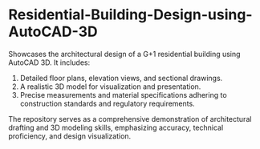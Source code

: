 # Residential-Building-Design-using-AutoCAD-3D
Showcases the architectural design of a G+1 residential building using AutoCAD 3D. It includes:
1) Detailed floor plans, elevation views, and sectional drawings.
2) A realistic 3D model for visualization and presentation.
3) Precise measurements and material specifications adhering to construction standards and regulatory requirements.

   
The repository serves as a comprehensive demonstration of architectural drafting and 3D modeling skills, emphasizing accuracy, technical proficiency, and design visualization.
